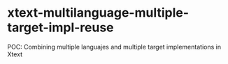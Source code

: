 xtext-multilanguage-multiple-target-impl-reuse
==============================================

POC: Combining multiple languajes and multiple target implementations in Xtext
